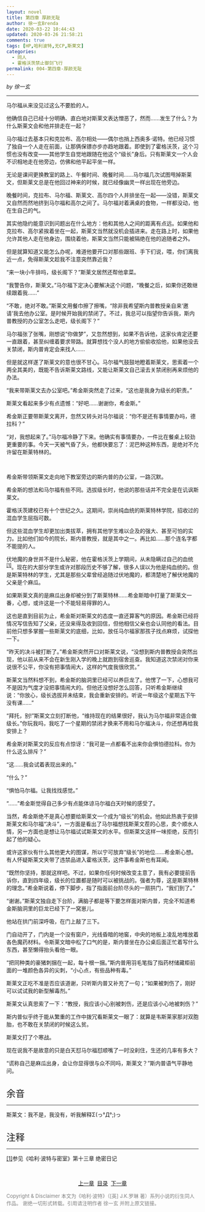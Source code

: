 ```yaml
---
layout: novel
title: 第四章 厚颜无耻
author: 徐一玄Brenda
date: 2020-03-22 10:44:43
updated: 2020-03-26 21:58:21
comments: true
tags: [HP,哈利波特,无CP,斯莱文]
categories:
  - 同人
  - 霍格沃茨禁止御剑飞行
permalink: 004-第四章-厚颜无耻
---
```


*by 徐一玄*

---
马尔福从来没见过这么不要脸的人。

他确信自己已经十分明确、直白地对斯莱文表达憎恶了，然而……发生了什么？为什么斯莱文会和他并排走在一起？

马尔福过去基本只和克拉布、高尔相处——偶尔也捎上西奥多·诺特。他已经习惯了独自一个人走在前面，让那俩保镖亦步亦趋地跟着。即使到了霍格沃茨，这个习惯也没有改变——其他学生自觉地跟随在他这个“级长”身后。只有斯莱文一个人会不识相地走在他旁边，仿佛和他平起平坐一样。

无论是课间更换教室的路上、午餐时间、晚餐时间……马尔福几次试图甩掉斯莱文，但斯莱文总是在他回过神来的时候，就已经像幽灵一样出现在他旁边。

晚餐时间，克拉布、马尔福、斯莱文、高尔四个人并排坐在一起——没错，斯莱文又自然而然地挤到马尔福和高尔之间了。马尔福对着满桌的食物，一样都没动，他在生自己的气。

其实他隐约能意识到问题出在什么地方：他和其他人之间的距离有点远。如果他和克拉布、高尔紧挨着坐在一起，斯莱文当然就没机会插进来。走在路上时，如果他允许其他人走在他身边，围绕着他，斯莱文当然只能被隔绝在他的追随者之外。

但是就算知道又能怎么办呢，难道他要开口对那些跟班、手下们说，喂，你们离我近一点，免得斯莱文趁我不注意突然靠近我？

“来一块小牛排吗，级长阁下？”斯莱文居然还帮他拿菜。

“我警告你，斯莱文。”马尔福下定决心要解决这个问题，“晚餐之后，如果你还敢继续跟着我……”

“不敢，绝对不敢。”斯莱文用餐巾擦了擦嘴，“除非我希望斯内普教授亲自来‘邀请’我去他办公室。是时候开始我的禁闭了。不过，我总可以指望你告诉我，斯内普教授的办公室怎么走吧，级长阁下？”

马尔福张了张嘴，刚想说“你做梦”，又忽然想到，如果不告诉他，这家伙肯定还要一直跟着，甚至纠缠着要求带路。就算想找个没人的地方偷偷收拾他，如果他没去关禁闭，斯内普肯定会来找人……

但是就这样遂了斯莱文的意也很不甘心。马尔福气鼓鼓地瞪着斯莱文，思索着一个两全其美的，既能不告诉斯莱文路线，又能让斯莱文自己滚去关禁闭别再来烦他的办法。

“我来带斯莱文去办公室吧。”希金斯突然走了过来，“这也是我身为级长的职责。”

斯莱文看起来多少有点遗憾：“好吧……谢谢你，希金斯。”

希金斯正要带斯莱文离开，忽然又转头对马尔福说：“你不是还有事情要办吗，德拉科？”

“对，我想起来了。”马尔福冷静了下来。他确实有事情要办，一件比在餐桌上较劲更重要的事。今天一天被气昏了头，他都快要忘了：泥巴种这种东西，是绝对不允许留在斯莱特林的。

<br>

希金斯带领斯莱文走向地下教室旁边的斯内普的办公室，一路沉默。

希金斯的想法和马尔福有些不同。选拔级长时，他说的那些话并不完全是在讥讽斯莱文。

霍格沃茨建校已有十个世纪之久。这期间，崇尚纯血统的斯莱特林学院，招收过的混血学生屈指可数。

但这些混血学生却更加出类拔萃，拥有其他学生难以企及的强大、甚至可怕的实力。比如他们如今的院长，斯内普教授，就是其中之一。再比如……那个连名字都不能提的人。

伏地魔的身世并不是什么秘密，他在霍格沃茨上学期间，从未隐瞒过自己的血统<span id="[1]原文"><sup>[[1]](#[1])</sup>。现在的大部分学生或许对那段历史不够了解，很多人误以为他是纯血统的。但是斯莱特林的学生，尤其是那些父辈曾经追随过伏地魔的，都清楚地了解伏地魔的父亲是个麻瓜。

如果斯莱文真的是麻瓜出身却被分到了斯莱特林……希金斯暗中打量了斯莱文一番，心想，或许这是一个不能轻易得罪的人。

这也是直到目前为止，希金斯对斯莱文的态度一直还算客气的原因。希金斯已经将情况写信告知了父亲，还没来得及收到回信，但他相信父亲也会认同他的看法。目前他只想多掌握一些斯莱文的底细，比如，放任马尔福家那孩子找点麻烦，试探他一下。

“昨天的决斗被打断了。”希金斯突然开口对斯莱文说，“没想到斯内普教授会突然出现，他以前从来不会在新生刚入学的晚上就跑到宿舍巡查。我知道这次禁闭对你来说很不公平，你没有把事情闹大，这样的气度我很欣赏。”

斯莱文当然料想不到，希金斯的脑洞里已经可以养巨龙了。他愣了一下，心想我可不是因为气度才没把事情闹大的。但他还没想好怎么回答，只听希金斯继续说：“你放心，级长选拔并未结束，我会重新安排的。听说一年级这个星期五下午没有课……”

“拜托，别!”斯莱文立刻打断他，“维持现在的结果很好，我认为马尔福非常适合做级长。”你玩我吗，我吃了一个星期的禁闭才换来不用和马尔福决斗，你还想再给我安排上？

希金斯对斯莱文的反应有点惊讶：“我可是一点都看不出来你会惧怕德拉科。你为什么这么排斥？”

“这……我会试着表现出来的。”

“什么？”

“惧怕马尔福。让我找找感觉。”

“……”希金斯觉得自己多少有点能体谅马尔福白天时候的感受了。

当然，希金斯绝不是真心想要给斯莱文一个成为“级长”的机会。他如此热衷于安排斯莱文和马尔福“决斗”，一方面是看出了马尔福想找斯莱文茬的心思，卖个顺水人情，另一方面也是想让马尔福试试斯莱文的水平。但斯莱文这样一味拒绝，反而引起了他的疑心。

或许这家伙有什么其他更大的图谋，所以宁可放弃“级长”的地位……希金斯心想。有人怀疑斯莱文夹带了违禁品进入霍格沃茨，这件事希金斯也有耳闻。

“既然你坚持，那就这样吧。不过，如果你任何时候改变主意了，我有必要提前告诉你，直到四年级，级长的位置都是随时可以被挑战的。强者为尊，这是斯莱特林的理念。”希金斯说着，停下脚步，指了指面前台阶尽头的一扇拱门，“我们到了。”

“谢谢。”斯莱文独自走下台阶，满脑子都是等下要怎样面对斯内普，完全不知道希金斯脑洞里的巨龙已经下了一窝崽儿。

他站在拱门前深呼吸，在门上敲了三下。

门自动开了，门内是一个没有窗户，光线昏暗的地窖，中央的地板上凌乱地堆放着各色魔药材料。令斯莱文暗中松了口气的是，斯内普坐在办公桌后面正忙着写什么东西，甚至懒得抬头看他一眼。

“把同种类的豪猪刺捆在一起，每十根一捆。”斯内普用羽毛笔指了指药材储藏柜前面的一堆颜色各异的尖刺，“小心点，有些品种有毒。”

斯莱文正吃不准是否应该道谢，只听斯内普又补充了一句；“如果被刺伤了，刚好可以试试我的新型解毒剂。”

斯莱文认真思索了一下：“教授，我应该小心别被刺伤，还是应该小心地被刺伤？”

斯内普似乎终于能从繁重的工作中拨冗看斯莱文一眼了：就算是韦斯莱家那对双胞胎，也不敢在关禁闭的时候这么贫。

斯莱文打了个寒战。

现在说我不是故意的只是白天怼马尔福怼顺嘴了一时没刹住，生还的几率有多大？

“谎称自己是麻瓜出身，会让你显得很与众不同吗，斯莱文？”斯内普语气平静地问。

<br>

<div class=footnote>
<font size=5>余音</font>

---
斯莱文：我不是，我没有，听我解释Σ(っ°Д°;)っ

</div>

<br>

<div class=footnote>
<font size=5>注释</font>

---
<span id="[1]">[[1]](#[1]原文)参见《哈利·波特与密室》第十三章 绝密日记

</div>

<br>

<center>

[上一章](../003-第三章-喜提禁闭)&nbsp;&nbsp;[目录](../000-目录)&nbsp;&nbsp;[下一章](../005-第五章-过于仁慈)
</center>

<font color=gray size=2>

Copyright & Disclaimer
本文为《哈利·波特》（[英] J.K.罗琳 著）系列小说的衍生同人作品。
谢绝一切形式转载。引用请注明作者 徐一玄 并附上原文链接。
</font>
